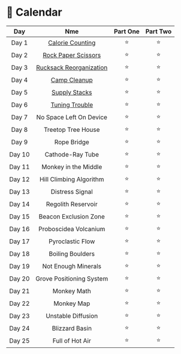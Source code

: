 # 🎄 Calendar

| Day  | Nme | Part One  | Part Two |
| :---: | :---: | :---: | :---: |
| Day 1  | [Calorie Counting](https://github.com/SandraMavsar/AdventOfCode/blob/main/2022/Day1/solution.py) | :star:  | :star:  |
| Day 2 | [Rock Paper Scissors](https://github.com/SandraMavsar/AdventOfCode/blob/main/2022/Day2/solution.py)  | :star:  | :star:  |
| Day 3 | [Rucksack Reorganization](https://github.com/SandraMavsar/AdventOfCode/blob/main/2022/Day3/solution.py)  | :star:  | :star:  |
| Day 4 | [Camp Cleanup](https://github.com/SandraMavsar/AdventOfCode/blob/main/2022/Day4/solution.py)  | :star:  | :star:  |
| Day 5 | [Supply Stacks](https://github.com/SandraMavsar/AdventOfCode/blob/main/2022/Day5/solution.py) | :star:  | :star:  |
| Day 6 | [Tuning Trouble](https://github.com/SandraMavsar/AdventOfCode/blob/main/2022/Day6/solution.py)  | :star:  | :star:  |
| Day 7 | No Space Left On Device  | :star:  | :star:  |
| Day 8 | Treetop Tree House  | :star:  | :star:  |
| Day 9 | Rope Bridge  | :star:  | :star:  |
| Day 10 | Cathode-Ray Tube  | :star:  | :star:  |
| Day 11 | Monkey in the Middle  | :star:  | :star:  |
| Day 12 | Hill Climbing Algorithm  | :star:  | :star:  |
| Day 13 | Distress Signal  | :star:  | :star:  |
| Day 14 | Regolith Reservoir  | :star:  | :star:  |
| Day 15 | Beacon Exclusion Zone  | :star:  | :star:  |
| Day 16 | Proboscidea Volcanium  | :star:  | :star:  |
| Day 17 | Pyroclastic Flow  | :star:  | :star:  |
| Day 18 | Boiling Boulders  | :star:  | :star:  |
| Day 19 | Not Enough Minerals  | :star:  | :star:  |
| Day 20 | Grove Positioning System  | :star:  | :star:  |
| Day 21 | Monkey Math  | :star:  | :star:  |
| Day 22 | Monkey Map  | :star:  | :star:  |
| Day 23 | Unstable Diffusion  | :star:  | :star:  |
| Day 24 | Blizzard Basin  | :star:  | :star:  |
| Day 25 | Full of Hot Air  | :star:  | :star:  |
